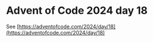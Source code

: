 # Advent of Code 2024 day 18

See [https://adventofcode.com/2024/day/18](https://adventofcode.com/2024/day/18)
